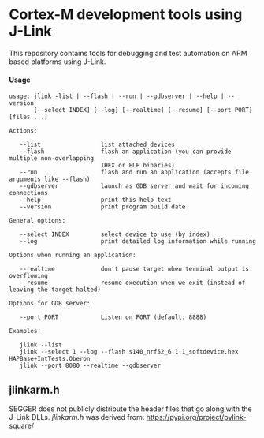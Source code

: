 Cortex-M development tools using J-Link
=======================================

This repository contains tools for debugging and test automation on ARM
based platforms using J-Link.

#### Usage
```
usage: jlink -list | --flash | --run | --gdbserver | --help | --version
       [--select INDEX] [--log] [--realtime] [--resume] [--port PORT] [files ...]

Actions:

   --list                 list attached devices
   --flash                flash an application (you can provide multiple non-overlapping
                          IHEX or ELF binaries)
   --run                  flash and run an application (accepts file arguments like --flash)
   --gdbserver            launch as GDB server and wait for incoming connections
   --help                 print this help text
   --version              print program build date

General options:

   --select INDEX         select device to use (by index)
   --log                  print detailed log information while running

Options when running an application:

   --realtime             don't pause target when terminal output is overflowing
   --resume               resume execution when we exit (instead of leaving the target halted)

Options for GDB server:

   --port PORT            Listen on PORT (default: 8888)

Examples:

   jlink --list
   jlink --select 1 --log --flash s140_nrf52_6.1.1_softdevice.hex HAPBase+IntTests.Oberon
   jlink --port 8080 --realtime --gdbserver
```

jlinkarm.h
----------

SEGGER does not publicly distribute the header files that go along with the
J-Link DLLs. *jlinkarm.h* was derived from: https://pypi.org/project/pylink-square/
